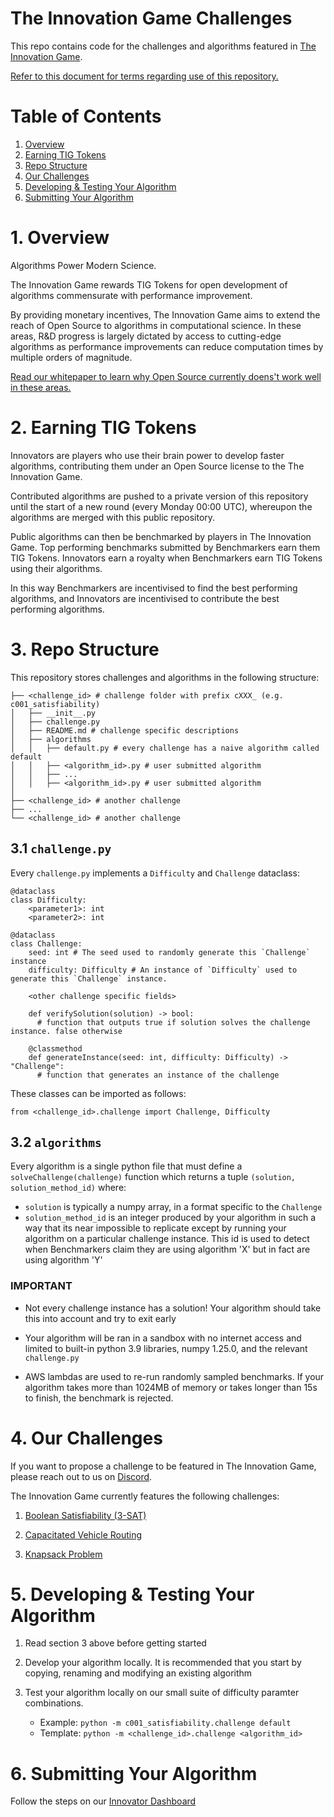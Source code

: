 # The Innovation Game Challenges

This repo contains code for the challenges and algorithms featured in [The Innovation Game](http://the-innovation-game.com/). 

[Refer to this document for terms regarding use of this repository.](https://www.the-innovation-game.com/terms-regarding-repository-and-content)

# Table of Contents
1. [Overview](#1-overview)
2. [Earning TIG Tokens](#2-earning-tig-tokens)
3. [Repo Structure](#3-repo-structure) 
4. [Our Challenges](#4-our-challenges)
5. [Developing & Testing Your Algorithm](#5-developing--testing-your-algorithm)
6. [Submitting Your Algorithm](#6-submitting-your-algorithm)

# 1. Overview

Algorithms Power Modern Science.

The Innovation Game rewards TIG Tokens for open development of algorithms commensurate with performance improvement.

By providing monetary incentives, The Innovation Game aims to extend the reach of Open Source to algorithms in computational science. In these areas, R&D progress is largely dictated by access to cutting-edge algorithms as performance improvements can reduce computation times by multiple orders of magnitude.

[Read our whitepaper to learn why Open Source currently doens't work well in these areas.](https://files.the-innovation-game.com/the-innovation-game-whitepaper-v1.pdf)

# 2. Earning TIG Tokens

Innovators are players who use their brain power to develop faster algorithms, contributing them under an Open Source license to the The Innovation Game.

Contributed algorithms are pushed to a private version of this repository until the start of a new round (every Monday 00:00 UTC), whereupon the algorithms are merged with this public repository.

Public algorithms can then be benchmarked by players in The Innovation Game. Top performing benchmarks submitted by Benchmarkers earn them TIG Tokens. Innovators earn a royalty when Benchmarkers earn TIG Tokens using their algorithms.

In this way Benchmarkers are incentivised to find the best performing algorithms, and Innovators are incentivised to contribute the best performing algorithms.

# 3. Repo Structure

This repository stores challenges and algorithms in the following structure:

```
├── <challenge_id> # challenge folder with prefix cXXX_ (e.g. c001_satisfiability)
│   ├── __init__.py
│   ├── challenge.py
│   ├── README.md # challenge specific descriptions
│   ├── algorithms
│   │   ├── default.py # every challenge has a naive algorithm called default
│   │   ├── <algorithm_id>.py # user submitted algorithm
│   │   ├── ...
│   │   ├── <algorithm_id>.py # user submitted algorithm
│
├── <challenge_id> # another challenge
├── ...
└── <challenge_id> # another challenge
```

## 3.1 `challenge.py`

Every `challenge.py` implements a `Difficulty` and `Challenge` dataclass:

```
@dataclass
class Difficulty:
    <parameter1>: int
    <parameter2>: int

@dataclass
class Challenge:
    seed: int # The seed used to randomly generate this `Challenge` instance
    difficulty: Difficulty # An instance of `Difficulty` used to generate this `Challenge` instance.
    
    <other challenge specific fields>

    def verifySolution(solution) -> bool:
      # function that outputs true if solution solves the challenge instance. false otherwise

    @classmethod
    def generateInstance(seed: int, difficulty: Difficulty) -> "Challenge":
      # function that generates an instance of the challenge
```

These classes can be imported as follows:
```
from <challenge_id>.challenge import Challenge, Difficulty
```

## 3.2 `algorithms`

Every algorithm is a single python file that must define a `solveChallenge(challenge)` function which returns a tuple `(solution, solution_method_id)` where:

* `solution` is typically a numpy array, in a format specific to the `Challenge`
* `solution_method_id` is an integer produced by your algorithm in such a way that its near impossible to replicate except by running your algorithm on a particular challenge instance. This id is used to detect when Benchmarkers claim they are using algorithm 'X' but in fact are using algorithm 'Y'

### **IMPORTANT**

* Not every challenge instance has a solution! Your algorithm should take this into account and try to exit early

* Your algorithm will be ran in a sandbox with no internet access and limited to built-in python 3.9 libraries, numpy 1.25.0, and the relevant `challenge.py`

* AWS lambdas are used to re-run randomly sampled benchmarks. If your algorithm takes more than 1024MB of memory or takes longer than 15s to finish, the benchmark is rejected.  

# 4. Our Challenges

If you want to propose a challenge to be featured in The Innovation Game, please reach out to us on [Discord](https://discord.gg/cAuS733x4d).

The Innovation Game currently features the following challenges:

1. [Boolean Satisfiability (3-SAT)](c001_satisfiability/README.md)

2. [Capacitated Vehicle Routing](c002_vehicle_routing/README.md)

3. [Knapsack Problem](c003_knapsack/README.md)

# 5. Developing & Testing Your Algorithm

1. Read section 3 above before getting started

2. Develop your algorithm locally. It is recommended that you start by copying, renaming and modifying an existing algorithm

3. Test your algorithm locally on our small suite of difficulty paramter combinations. 

    * Example: `python -m c001_satisfiability.challenge default`
    * Template: `python -m <challenge_id>.challenge <algorithm_id>`

# 6. Submitting Your Algorithm

Follow the steps on our [Innovator Dashboard](https://www.the-innovation-game.com/innovator-dashboard)